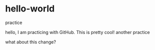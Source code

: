 # hello-world
practice

hello, I am practicing with GitHub. This is pretty cool!
another practice

what about this change?
